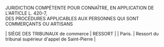 JURIDICTION COMPÉTENTE POUR CONNAÎTRE, EN APPLICATION DE L'ARTICLE L. 420-7,   
DES PROCÉDURES APPLICABLES AUX PERSONNES QUI SONT COMMERÇANTS OU ARTISANS 


  

  

  



| SIÈGE DES TRIBUNAUX de commerce  | RESSORT  |
| Paris.  | Ressort du tribunal supérieur d'appel de Saint-Pierre |


  

  

  

  
